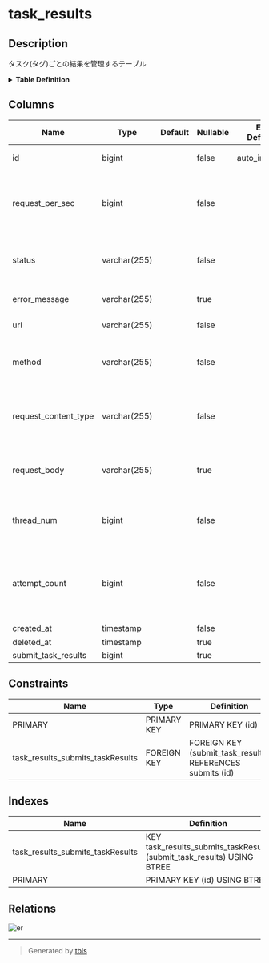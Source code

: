 # task_results

## Description

タスク(タグ)ごとの結果を管理するテーブル

<details>
<summary><strong>Table Definition</strong></summary>

```sql
CREATE TABLE `task_results` (
  `id` bigint NOT NULL AUTO_INCREMENT,
  `request_per_sec` bigint NOT NULL,
  `status` varchar(255) COLLATE utf8mb4_bin NOT NULL,
  `error_message` varchar(255) COLLATE utf8mb4_bin DEFAULT NULL,
  `url` varchar(255) COLLATE utf8mb4_bin NOT NULL,
  `method` varchar(255) COLLATE utf8mb4_bin NOT NULL,
  `request_content_type` varchar(255) COLLATE utf8mb4_bin NOT NULL,
  `request_body` varchar(255) COLLATE utf8mb4_bin DEFAULT NULL,
  `thread_num` bigint NOT NULL,
  `attempt_count` bigint NOT NULL,
  `created_at` timestamp NOT NULL,
  `deleted_at` timestamp NULL DEFAULT NULL,
  `submit_task_results` bigint DEFAULT NULL,
  PRIMARY KEY (`id`),
  KEY `task_results_submits_taskResults` (`submit_task_results`),
  CONSTRAINT `task_results_submits_taskResults` FOREIGN KEY (`submit_task_results`) REFERENCES `submits` (`id`) ON DELETE SET NULL
) ENGINE=InnoDB AUTO_INCREMENT=[Redacted by tbls] DEFAULT CHARSET=utf8mb4 COLLATE=utf8mb4_bin
```

</details>

## Columns

| Name | Type | Default | Nullable | Extra Definition | Children | Parents | Comment |
| ---- | ---- | ------- | -------- | ---------------- | -------- | ------- | ------- |
| id | bigint |  | false | auto_increment |  |  | タスク結果ID(PK) |
| request_per_sec | bigint |  | false |  |  |  | 秒間リクエスト数(これの総和がスコアになる) |
| status | varchar(255) |  | false |  |  |  | ステータス。proto に定義されている。 |
| error_message | varchar(255) |  | true |  |  |  | エラーメッセージ |
| url | varchar(255) |  | false |  |  |  | 提出の URL |
| method | varchar(255) |  | false |  |  |  | http method(使われていない) |
| request_content_type | varchar(255) |  | false |  |  |  | request Content-Type(使われていない) |
| request_body | varchar(255) |  | true |  |  |  | request body(使われていない) |
| thread_num | bigint |  | false |  |  |  | 使われたスレッドの数(使われていない) |
| attempt_count | bigint |  | false |  |  |  | そのタスクでリクエストが行われてた数(使われていない) |
| created_at | timestamp |  | false |  |  |  | 作成日時 |
| deleted_at | timestamp |  | true |  |  |  |  |
| submit_task_results | bigint |  | true |  |  | [submits](submits.md) |  |

## Constraints

| Name | Type | Definition |
| ---- | ---- | ---------- |
| PRIMARY | PRIMARY KEY | PRIMARY KEY (id) |
| task_results_submits_taskResults | FOREIGN KEY | FOREIGN KEY (submit_task_results) REFERENCES submits (id) |

## Indexes

| Name | Definition |
| ---- | ---------- |
| task_results_submits_taskResults | KEY task_results_submits_taskResults (submit_task_results) USING BTREE |
| PRIMARY | PRIMARY KEY (id) USING BTREE |

## Relations

![er](task_results.svg)

---

> Generated by [tbls](https://github.com/k1LoW/tbls)
